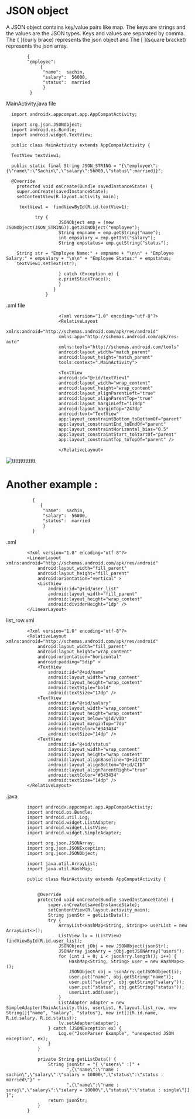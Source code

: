# JSON object


A JSON object contains key/value pairs like map. The keys are strings and the values are the JSON types. Keys and values are separated by comma.
The { }(curly brace) represents the json object and The [ ](square bracket) represents the json array.









            {
            "employee":
                 {
                  "name":  sachin,
                  "salary":  56000,
                  "status":  married
                  }
             }        
            
            
            
            
            
            
            
            
MainActivity.java file            
            
            
            
            
            
            
            
            
            
            
            
            
            
           

      import androidx.appcompat.app.AppCompatActivity;

      import org.json.JSONObject;
      import android.os.Bundle;
      import android.widget.TextView;

      public class MainActivity extends AppCompatActivity {

      TextView textView1;

      public static final String JSON_STRING = "{\"employee\":{\"name\":\"Sachin\",\"salary\":56000,\"status\":married}}";

      @Override
        protected void onCreate(Bundle savedInstanceState) {
        super.onCreate(savedInstanceState);
        setContentView(R.layout.activity_main);

         textView1 =  findViewById(R.id.textView1);

               try {
                        JSONObject emp = (new JSONObject(JSON_STRING)).getJSONObject("employee");
                        String empname = emp.getString("name");
                        int empsalary = emp.getInt("salary");
                        String empstatus= emp.getString("status");

        String str = "Employee Name:" + empname + "\n\n" + "Employee Salary:" + empsalary + "\n\n" + "Employee Status:" + empstatus;
        textView1.setText(str);

                        } catch (Exception e) {
                        e.printStackTrace();
                        }
                      }
                   }
            
            
            
            
            
            
            
            
            
.xml file     










                        <?xml version="1.0" encoding="utf-8"?>
                        <RelativeLayout
                        xmlns:android="http://schemas.android.com/apk/res/android"
                        xmlns:app="http://schemas.android.com/apk/res-auto"
                        xmlns:tools="http://schemas.android.com/tools"
                        android:layout_width="match_parent"
                        android:layout_height="match_parent"
                        tools:context=".MainActivity">

                        <TextView
                        android:id="@+id/textView1"
                        android:layout_width="wrap_content"
                        android:layout_height="wrap_content"
                        android:layout_alignParentLeft="true"
                        android:layout_alignParentTop="true"
                        android:layout_marginLeft="118dp"
                        android:layout_marginTop="247dp"
                        android:text="TextView"
                        app:layout_constraintBottom_toBottomOf="parent"
                        app:layout_constraintEnd_toEndOf="parent"
                        app:layout_constraintHorizontal_bias="0.5"
                        app:layout_constraintStart_toStartOf="parent"
                        app:layout_constraintTop_toTopOf="parent" />

                        </RelativeLayout>
 
            
            
            
            
            
            
            
            
            
            
            
![tttttttttttttt](https://user-images.githubusercontent.com/101108540/166904252-fc3c41cb-aaa6-4286-abe1-012d88b45732.jpg)










# Another example :




              {
                 {
                  "name":  sachin,
                  "salary":  56000,
                  "status":  married
                  }
              }  


.xml

            <?xml version="1.0" encoding="utf-8"?>
            <LinearLayout xmlns:android="http://schemas.android.com/apk/res/android"
                android:layout_width="fill_parent"
                android:layout_height="fill_parent"
                android:orientation="vertical" >
                <ListView
                    android:id="@+id/user_list"
                    android:layout_width="fill_parent"
                    android:layout_height="wrap_content"
                    android:dividerHeight="1dp" />
            </LinearLayout>
            
            
            
list_row.xml

            <?xml version="1.0" encoding="utf-8"?>
            <RelativeLayout xmlns:android="http://schemas.android.com/apk/res/android"
                android:layout_width="fill_parent"
                android:layout_height="wrap_content"
                android:orientation="horizontal"
                android:padding="5dip" >
                <TextView
                    android:id="@+id/name"
                    android:layout_width="wrap_content"
                    android:layout_height="wrap_content"
                    android:textStyle="bold"
                    android:textSize="17dp" />
                <TextView
                    android:id="@+id/salary"
                    android:layout_width="wrap_content"
                    android:layout_height="wrap_content"
                    android:layout_below="@id/VID"
                    android:layout_marginTop="7dp"
                    android:textColor="#343434"
                    android:textSize="14dp" />
                <TextView
                    android:id="@+id/status"
                    android:layout_width="wrap_content"
                    android:layout_height="wrap_content"
                    android:layout_alignBaseline="@+id/CID"
                    android:layout_alignBottom="@+id/CID"
                    android:layout_alignParentRight="true"
                    android:textColor="#343434"
                    android:textSize="14dp" />
            </RelativeLayout>

            
.java


            import androidx.appcompat.app.AppCompatActivity;
            import android.os.Bundle;
            import android.util.Log;
            import android.widget.ListAdapter;
            import android.widget.ListView;
            import android.widget.SimpleAdapter;

            import org.json.JSONArray;
            import org.json.JSONException;
            import org.json.JSONObject;

            import java.util.ArrayList;
            import java.util.HashMap;

            public class MainActivity extends AppCompatActivity {


                @Override
                protected void onCreate(Bundle savedInstanceState) {
                    super.onCreate(savedInstanceState);
                    setContentView(R.layout.activity_main);
                    String jsonStr = getListData();
                    try {
                        ArrayList<HashMap<String, String>> userList = new ArrayList<>();
                        ListView lv = (ListView) findViewById(R.id.user_list);
                        JSONObject jObj = new JSONObject(jsonStr);
                        JSONArray jsonArry = jObj.getJSONArray("users");
                        for (int i = 0; i < jsonArry.length(); i++) {
                            HashMap<String, String> user = new HashMap<>();
                            JSONObject obj = jsonArry.getJSONObject(i);
                            user.put("name", obj.getString("name"));
                            user.put("salary", obj.getString("salary"));
                            user.put("status", obj.getString("status"));
                            userList.add(user);
                        }
                        ListAdapter adapter = new SimpleAdapter(MainActivity.this, userList, R.layout.list_row, new String[]{"name", "salary", "status"}, new int[]{R.id.name, R.id.salary, R.id.status});
                        lv.setAdapter(adapter);
                    } catch (JSONException ex) {
                        Log.e("JsonParser Example", "unexpected JSON exception", ex);
                    }
                }

                private String getListData() {
                    String jsonStr = "{ \"users\" :[" +
                           ",{\"name\":\"name : sachin\",\"salary\":\"salary = 10000\",\"status\":\"status : married\"}" +
                           ",{\"name\":\"name : suraj\",\"salary\":\"salary = 10000\",\"status\":\"status : single\"}] }";
                    return jsonStr;
                }
            }

            

